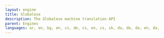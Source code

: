 ```yaml
---
layout: engine
title: Globalese
description: The Globalese machine translation API
parent: Engines
languages: ar, en, bg, en, cs, de, cs, en, cs, sk, da, de, da, en, da, fr, de, es, de, hu, de, it, de, pl, de, pt, de, ro, de, ru, de, sk, de, sl, de, sv, de, uk, en, de, en, el, en, es, en, et, en, fi, en, fr, en, ga, en, he, en, hu, en, it, en, ja, en, ko, en, lt, en, lv, en, mt, en, nb, en, pl, en, pt, en, ro, en, ru, en, sk, en, sl, en, sv, en, tr, en, uk, en, vi, fr, de, fr, es, fr, hu, fr, it, fr, pt, fr, ru, fr, sv, hr, en, hu, sk, it, es, it, pt, it, sl, nl, de, nl, en, nl, fr, pt, es, ru, es, zh-cn, en, zh-cn, ru
---
```

